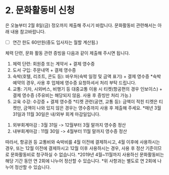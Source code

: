 # 2. 문화활동비 신청



은 오늘부터 2월 8일(금) 정오까지 제출해 주시기 바랍니다.
문화활동비 관련해서는 아래 내용 참고바랍니다.
- [ ] 연간 한도 60만원(중도 입사자는 월할 계산됨.)

체력 단련, 문화 활동 관련 증빙을 다음과 같이 제출해 주시면 됩니다.
1) 체력 단련: 회원증 또는 계약서 + 결제 영수증
2) 도서 구입: 주문내역 + 결제 영수증
3) 숙박(호텔, 리조트, 콘도 등): 바우처(숙박 일정 및 금액 표기) + 결제 영수증
   *숙박 예약의 경우, 사용 후 업체에 영수증 요청하셔서 처리 부탁 드립니다.
4) 교통: 기차, 시외버스, 비행기 등 대중교통 이용 시 티켓(항공편의 경우 인보이스) + 결제 영수증
   (주유비는 해당되지 않음. 사용 후 증빙만 처리 가능.)
5) 교육 수강: 수강증 + 결제 영수증
   *티켓 관련(공연, 교통 등): 금액이 적힌 티켓은 티켓만, 금액이 나와 있지 않은 경우는 영수증까지 사용 후 제출해 주세요.
   *매년 3월 31일과 11월 30일은 내/외부 회계 마감일입니다.
1. 외부회계마감 : 3월 31일 -> 12월부터 3월 말까지 영수증 정산
2. 내부회계마감 : 11월 30일 -> 4월부터 11월 말까지 영수증 정산 

따라서, 항공권 등 교통비와 숙박비를 4월 이전에 결제하시고, 4월 이후에 사용하시는 경우, 
또는 12월 이전에 결제하시고 12월 이후 사용하시는 경우, 사용 후 정산 기준이므로 문화활동비로 청구하실 수 없습니다.
*2019년 4월~11월까지 사용하신 문화활동비는 해당 기간 동안 연 2회에 나누어 정산할 수 있습니다. 
*위 사항과는 별도로 연 2회에 나누어 정산할 수 있습니다.
